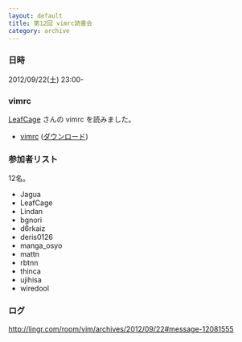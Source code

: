 ```yaml
---
layout: default
title: 第12回 vimrc読書会
category: archive
---
```


### 日時
2012/09/22(土) 23:00-

### vimrc
[LeafCage](https://github.com/LeafCage) さんの vimrc を読みました。

- [vimrc](https://github.com/LeafCage/dotfiles/blob/fa632dee5afaadf7e61ad2cc180f765f2e3a3c01/.vimrc) ([ダウンロード](https://raw.github.com/LeafCage/dotfiles/3af20e6eccc6ee44144d8759b551c3a64e4d8e7e/.vimrc))

### 参加者リスト

12名。

- Jagua
- LeafCage
- Lindan
- bgnori
- d6rkaiz
- deris0126
- manga_osyo
- mattn
- rbtnn
- thinca
- ujihisa
- wiredool

### ログ
<http://lingr.com/room/vim/archives/2012/09/22#message-12081555>

